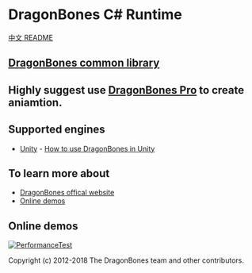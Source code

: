 # DragonBones C# Runtime
[中文 README](./README-zh_CN.md)
## [DragonBones common library](./DragonBones/)
## Highly suggest use [DragonBones Pro](http://www.dragonbones.com/) to create aniamtion.

## Supported engines
* [Unity](http://www.unity.com/) - [How to use DragonBones in Unity](./Unity/)

## To learn more about
* [DragonBones offical website](http://www.dragonbones.com/)
* [Online demos](http://www.dragonbones.com/demo/index.html)

## Online demos
[![PerformanceTest](https://dragonbones.github.io/demo/shot.jpg)](https://github.com/DragonBones/Demos)

Copyright (c) 2012-2018 The DragonBones team and other contributors.